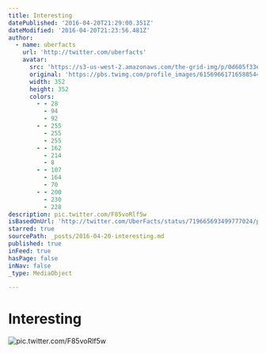 ```yaml
---
title: Interesting
datePublished: '2016-04-20T21:29:00.351Z'
dateModified: '2016-04-20T21:23:56.481Z'
author:
  - name: uberfacts
    url: 'http://twitter.com/uberfacts'
    avatar:
      src: 'https://s3-us-west-2.amazonaws.com/the-grid-img/p/0d605f33e896c0df6fbc602b5bfb70afa0171b6d.jpg'
      original: 'https://pbs.twimg.com/profile_images/615696617165885440/JDbUuo9H_400x400.jpg'
      width: 352
      height: 352
      colors:
        - - 28
          - 94
          - 92
        - - 255
          - 255
          - 255
        - - 162
          - 214
          - 8
        - - 107
          - 164
          - 70
        - - 200
          - 230
          - 228
description: pic.twitter.com/F85voRlf5w
isBasedOnUrl: 'http://twitter.com/UberFacts/status/719665693499777024/photo/1'
starred: true
sourcePath: _posts/2016-04-20-interesting.md
published: true
inFeed: true
hasPage: false
inNav: false
_type: MediaObject

---
```

# Interesting
![pic.twitter.com/F85voRlf5w](https://pbs.twimg.com/media/CfzEIpRWEAAUJmg.jpg:large)